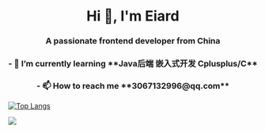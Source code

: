 <h1 align="center"> Hi 👋, I'm Eiard  </h1>
<h3 align="center"> A passionate frontend developer from China </h3>

<h3 align="center">- 🌱 I’m currently learning **Java后端 嵌入式开发 Cplusplus/C** </h3>

<h3 align="center">- 📫 How to reach me **3067132996@qq.com** </h3>

[![Top Langs](https://github-readme-stats.vercel.app/api/top-langs/?username=Eiard&layout=compact&langs_count=10&hide=cmake,makefile)](https://github.com/anuraghazra/github-readme-stats)
 
 ![](https://komarev.com/ghpvc/?username=Eiard)
